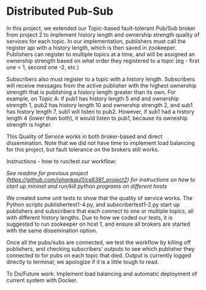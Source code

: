 # Distributed Pub-Sub

In this project, we extended our Topic-based fault-tolerant Pub/Sub broker from project 2 to implement history length and ownership strength quality of services for each topic.
In our implementation, publishers must call the register api with a history length, which is then saved in zookeeper. Publishers can register to multiple topics at a time, and will be assigned an ownership strength based on what order they registered to a topic (eg - first one = 1, second one -2, etc.)

Subscribers also must register to a topic with a history length. Subscribers will receive messages from the active publisher with the highest ownership strength that is publishing a history length greater than its own. For example, on Topic A: if pub1 has history length 5 and and ownership strength 1, pub2 has history length 10 and ownership strength 2, and sub1 has history length 7, sub1 will listen to pub2. However, if sub1 had a history length 4 (lower than both), it would listen to pub1, because its owneship strength is higher.

This Quality of Service works in both broker-based and direct dissemination. Note that we did not have time to implement load balancing for this project, but fault tolerance on the brokers still works.

Instructions - how to run/test our workflow:

*See readme for previous project (https://github.com/ishankaul1/cs6381_project2) for instructions on how to start up mininet and run/kill python programs on different hosts*

We created some unit tests to show that the quality of service works. The Python scripts publishertest1-4.py, and subscribertest1-2.py start up publishers and subscribers that each connect to one or multiple topics, all with different history lengths. Due to how we coded our tests, it is suggested to run zookeeper on host 1, and ensure all brokers are started with the same dissemination option.

Once all the pubs/subs are connected, we test the workflow by killing off publishers, and checking subscribers' outputs to see which publisher they connected to for pubs on each topic that died. Output is currently logged directly to terminal; we apologize if it is a little tough to read.

To Do/Future work: Implement load balancing and automatic deployment of current system with Docker.
